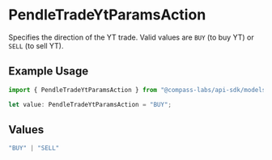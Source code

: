 # PendleTradeYtParamsAction

Specifies the direction of the YT trade. Valid values are `BUY` (to buy YT) or `SELL` (to sell YT).

## Example Usage

```typescript
import { PendleTradeYtParamsAction } from "@compass-labs/api-sdk/models/components";

let value: PendleTradeYtParamsAction = "BUY";
```

## Values

```typescript
"BUY" | "SELL"
```